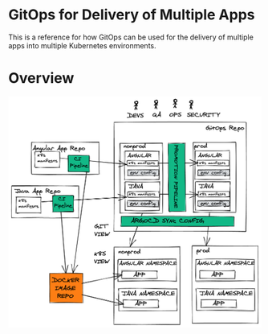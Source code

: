 
# GitOps for Delivery of Multiple Apps

This is a reference for how GitOps can be used for the delivery of multiple apps into multiple Kubernetes environments.

# Overview

![overview](https://github.com/benjvi/apps-gitops/raw/main/docs/apps-gitops-overview.png)

